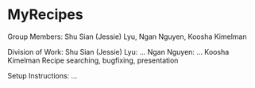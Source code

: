# MyRecipes


Group Members:
  Shu Sian (Jessie) Lyu,
  Ngan Nguyen,
  Koosha Kimelman


Division of Work:
  Shu Sian (Jessie) Lyu:
    ...
  Ngan Nguyen:
    ...
  Koosha Kimelman
    Recipe searching, bugfixing, presentation



Setup Instructions:
  ...
